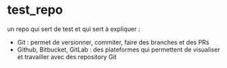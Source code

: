 # test_repo
un repo qui sert de test
et qui sert à expliquer : 
- Git : permet de versionner, commiter, faire des branches et des PRs
- Github, Bitbucket, GitLab : des plateformes qui permettent de visualiser et travailler
  avec des repository Git
